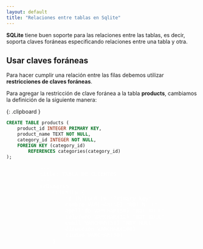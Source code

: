 ```yaml
---
layout: default
title: "Relaciones entre tablas en Sqlite"
---
```


**SQLite** tiene buen soporte para las relaciones entre las tablas, es decir, soporta claves foráneas especificando relaciones entre una tabla y otra.


## Usar claves foráneas

Para hacer cumplir una relación entre las filas debemos utilizar **restricciones de claves foráneas**.

Para agregar la restricción de clave foránea a la tabla **products**, cambiamos la definición de la siguiente manera:

{: .clipboard }
```sql
CREATE TABLE products (
	product_id INTEGER PRIMARY KEY,
	product_name TEXT NOT NULL,
	category_id INTEGER NOT NULL,
	FOREIGN KEY (category_id)
		REFERENCES categories(category_id)
);
```


<pre class="mermaid" style="display: flex; justify-content: center; background: transparent !important; color: #fff; border: none; box-shadow: none;">
---
title: TABLA DE CLIENTES
---
erDiagram
    CLIENTES {
        id INTEGER PK "Primary key"
        nombre VARCHAR(50) "NOT NULL"
        apellido VARCHAR(50) "NOT NULL"
        telefono VARCHAR(12) "NOT NULL"
        email VARCHAR(50) "NOT NULL"
        direccion VARCHAR(100) 
        ciudad VARCHAR(50) 
    }
</pre>

